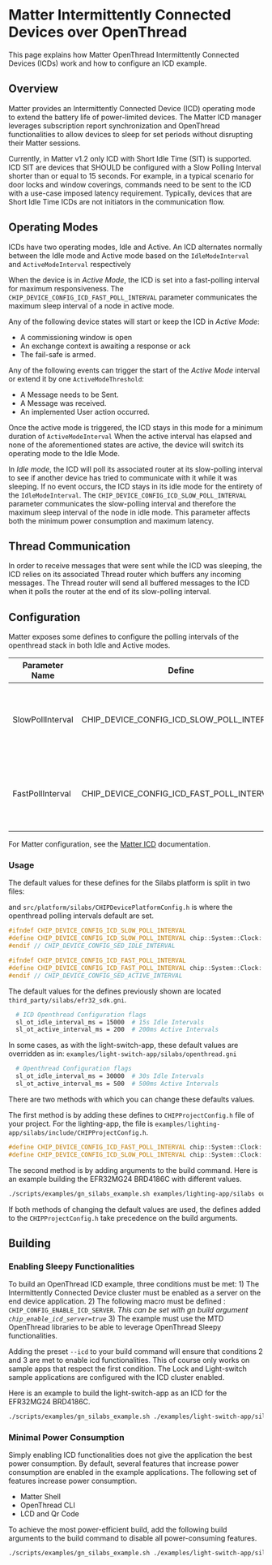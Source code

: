 # Matter Intermittently Connected Devices over OpenThread

This page explains how Matter OpenThread Intermittently Connected Devices (ICDs) work and how to configure an ICD example.

## Overview

Matter provides an Intermittently Connected Device (ICD) operating mode to extend the battery life of power-limited devices.
The Matter ICD manager leverages subscription report synchronization and OpenThread functionalities to allow devices to sleep for set periods
without disrupting their Matter sessions.

Currently, in Matter v1.2 only ICD with Short Idle Time (SIT) is supported. ICD SIT are devices that SHOULD be configured with a Slow Polling Interval shorter than or equal to 15 seconds. For example, in a typical scenario for door locks and window coverings, commands need to be sent to the ICD with a use-case imposed latency requirement. Typically, devices that are Short Idle Time ICDs are not initiators in the communication flow.

## Operating Modes

ICDs have two operating modes, Idle and Active. An ICD alternates normally between the Idle mode and Active mode  based on the  `IdleModeInterval` and `ActiveModeInterval` respectively

When the device is in _Active Mode_, the ICD is set into a fast-polling interval for maximum responsiveness.
The `CHIP_DEVICE_CONFIG_ICD_FAST_POLL_INTERVAL` parameter communicates the maximum sleep interval of a node in active mode.

Any of the following device states will start or keep the ICD in _Active Mode_:
  - A commissioning window is open 
  - An exchange context is awaiting a response or ack
  - The fail-safe is armed.
  
Any of the following events can trigger the start of the _Active Mode_ interval or extend it by one `ActiveModeThreshold`:
  - A Message needs to be Sent.
  - A Message was received.
  - An implemented User action occurred.

Once the active mode is triggered, the ICD stays in this mode for a minimum duration of `ActiveModeInterval`
When the active interval has elapsed and none of the aforementioned states are active, the device will switch its operating mode to the Idle Mode.

In _Idle mode_, the ICD will poll its associated router at its slow-polling interval to see if another device has tried to communicate with it while it was sleeping.
If no event occurs, the ICD stays in its idle mode for the entirety of the `IdleModeInterval`.
The `CHIP_DEVICE_CONFIG_ICD_SLOW_POLL_INTERVAL` parameter communicates the slow-polling interval and therefore the maximum sleep interval of the node in idle mode. This parameter affects both the minimum power consumption and maximum latency.

## Thread Communication

In order to receive messages that were sent while the ICD was sleeping, the ICD relies on its associated Thread router which buffers any incoming messages.
The Thread router will send all buffered messages to the ICD when it polls the router at the end of its slow-polling interval.

## Configuration

Matter exposes some defines to configure the polling intervals of the openthread stack in both Idle and Active modes. 

| Parameter Name | Define | Description | Default Value | Maximum allowed Value |
| - | - | - | - | - |
| SlowPollInterval | CHIP_DEVICE_CONFIG_ICD_SLOW_POLL_INTERVAL | Interval, in milliseconds, at which the thread radio will poll its network in idle mode. | 15000 ms | <= IdleModeInterval |
| FastPollInterval | CHIP_DEVICE_CONFIG_ICD_FAST_POLL_INTERVAL | Interval, in milliseconds, at which the thread radio will poll its network in active mode. | 200 ms | < ActiveModeInterval |

For Matter configuration, see the [Matter ICD](./MATTER_ICD.md) documentation.

### Usage

The default values for these defines for the Silabs platform is split in two files:

and `src/platform/silabs/CHIPDevicePlatformConfig.h` is where the openthread polling intervals default are set.

```c++
#ifndef CHIP_DEVICE_CONFIG_ICD_SLOW_POLL_INTERVAL
#define CHIP_DEVICE_CONFIG_ICD_SLOW_POLL_INTERVAL chip::System::Clock::Milliseconds32(SL_OT_IDLE_INTERVAL)
#endif // CHIP_DEVICE_CONFIG_SED_IDLE_INTERVAL

#ifndef CHIP_DEVICE_CONFIG_ICD_FAST_POLL_INTERVAL
#define CHIP_DEVICE_CONFIG_ICD_FAST_POLL_INTERVAL chip::System::Clock::Milliseconds32(SL_OT_ACTIVE_INTERVAL)
#endif // CHIP_DEVICE_CONFIG_SED_ACTIVE_INTERVAL
```


The default values for the defines previously shown are located `third_party/silabs/efr32_sdk.gni`.
```bash
  # ICD Openthread Configuration flags
  sl_ot_idle_interval_ms = 15000  # 15s Idle Intervals
  sl_ot_active_interval_ms = 200  # 200ms Active Intervals
```

In some cases, as with the light-switch-app, these default values are overridden as in: `examples/light-switch-app/silabs/openthread.gni`
```bash
  # Openthread Configuration flags
  sl_ot_idle_interval_ms = 30000  # 30s Idle Intervals
  sl_ot_active_interval_ms = 500  # 500ms Active Intervals
```

There are two methods with which you can change these defaults values.

The first method is by adding these defines to `CHIPProjectConfig.h` file of your project.
For the lighting-app, the file is `examples/lighting-app/silabs/include/CHIPProjectConfig.h`.

```c++
#define CHIP_DEVICE_CONFIG_ICD_FAST_POLL_INTERVAL chip::System::Clock::Milliseconds32(<value_ms>)
#define CHIP_DEVICE_CONFIG_ICD_SLOW_POLL_INTERVAL chip::System::Clock::Milliseconds32(<value_ms>)
```

The second method is by adding arguments to the build command. Here is an example building the EFR32MG24 BRD4186C with different values.
```bash
./scripts/examples/gn_silabs_example.sh examples/lighting-app/silabs out/lighting-app BRD41686C sl_ot_idle_interval_ms=10000 sl_ot_active_interval_ms=200 sl_idle_mode_interval_ms = 300000 sl_active_mode_interval_ms=5000 sl_active_mode_threshold_ms=1000 --icd
```

If both methods of changing the default values are used, the defines added to the `CHIPProjectConfig.h` take precedence on the build arguments.

## Building 

### Enabling Sleepy Functionalities

To build an OpenThread ICD example, three conditions must be met: 
    1) The Intermittently Connected Device cluster must be enabled as a server on the end device application. 
    2) The following macro must be defined : `CHIP_CONFIG_ENABLE_ICD_SERVER`.
       *This can be set with gn build argument `chip_enable_icd_server=true`* 
    3) The example must use the MTD OpenThread libraries to be able to leverage OpenThread Sleepy functionalities.

Adding the preset `--icd` to your build command will ensure that conditions 2 and 3 are met to enable icd functionalities. This of course only works on sample apps that respect the first condition. The Lock and Light-switch sample applications are configured with the ICD cluster enabled.

Here is an example to build the light-switch-app as an ICD for the EFR32MG24 BRD4186C.

```bash
./scripts/examples/gn_silabs_example.sh ./examples/light-switch-app/silabs ./out/light-switch-app_SED BRD4186C --icd
```

### Minimal Power Consumption

Simply enabling ICD functionalities does not give the application the best power consumption.
By default, several features that increase power consumption are enabled in the example applications.
The following set of features increase power consumption.

- Matter Shell
- OpenThread CLI
- LCD and Qr Code

To achieve the most power-efficient build, add the following build arguments to the build command to disable all power-consuming features.

```bash
./scripts/examples/gn_silabs_example.sh ./examples/light-switch-app/silabs ./out/light-switch-app_ICD BRD4186C --icd --low-power
```